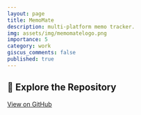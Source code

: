 ```yaml
---
layout: page
title: MemoMate
description: multi-platform memo tracker.
img: assets/img/memomatelogo.png
importance: 5
category: work
giscus_comments: false
published: true
---
```


## 🔗 Explore the Repository
<div class="text-center my-4">
  <a href="https://github.com/FirasBDarwish/NoteEverywhere" target="_blank" class="btn btn-dark btn-lg shadow-sm" style="border-radius: 0.5rem;">
    <i class="fa-brands fa-github"></i> View on GitHub
  </a>
</div>
